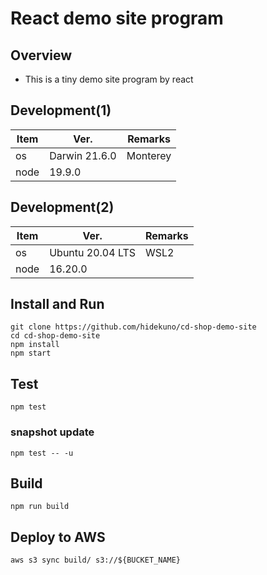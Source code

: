 React demo site program
=================
## Overview
- This is a tiny demo site program by react

## Development(1)
| Item   | Ver. |Remarks|
|--------|--------|--------|
| os     | Darwin 21.6.0 |Monterey|
| node    | 19.9.0||

## Development(2)
| Item   | Ver. |Remarks|
|--------|--------|--------|
| os     | Ubuntu 20.04 LTS |WSL2|
| node    | 16.20.0||

## Install and Run
```
git clone https://github.com/hidekuno/cd-shop-demo-site
cd cd-shop-demo-site
npm install
npm start
```

## Test
```
npm test
```

### snapshot update
```
npm test -- -u
```

## Build
```
npm run build
```

## Deploy to AWS
```
aws s3 sync build/ s3://${BUCKET_NAME}
```
